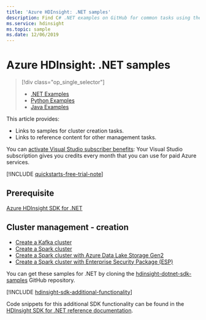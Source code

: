 ```yaml
---
title: 'Azure HDInsight: .NET samples'
description: Find C# .NET examples on GitHub for common tasks using the HDInsight SDK for .NET.
ms.service: hdinsight
ms.topic: sample
ms.date: 12/06/2019
---
```


# Azure HDInsight: .NET samples

> [!div class="op_single_selector"]
> * [.NET Examples](hdinsight-sdk-dotnet-samples.md)
> * [Python Examples](hdinsight-sdk-python-samples.md)
> * [Java Examples](hdinsight-sdk-java-samples.md)
<!-- * [Go Examples](hdinsight-sdk-go-samples.md)-->

This article provides:

* Links to samples for cluster creation tasks.
* Links to reference content for other management tasks.

You can [activate Visual Studio subscriber benefits](https://azure.microsoft.com/pricing/member-offers/msdn-benefits-details/?ref=microsoft.com&utm_source=microsoft.com&utm_medium=docs&utm_campaign=visualstudio): Your Visual Studio subscription gives you credits every month that you can use for paid Azure services.

[!INCLUDE [quickstarts-free-trial-note](../../includes/quickstarts-free-trial-note.md)]

## Prerequisite

[Azure HDInsight SDK for .NET](/dotnet/api/overview/azure/hdinsight#sdk-installation)

## Cluster management - creation

* [Create a Kafka cluster](https://github.com/Azure-Samples/hdinsight-dotnet-sdk-samples/blob/master/Management/Microsoft.Azure.Management.HDInsight.Samples/Microsoft.Azure.Management.HDInsight.Samples/CreateKafkaClusterSample.cs)
* [Create a Spark cluster](https://github.com/Azure-Samples/hdinsight-dotnet-sdk-samples/blob/master/Management/Microsoft.Azure.Management.HDInsight.Samples/Microsoft.Azure.Management.HDInsight.Samples/CreateSparkClusterSample.cs)
* [Create a Spark cluster with Azure Data Lake Storage Gen2](https://github.com/Azure-Samples/hdinsight-dotnet-sdk-samples/blob/master/Management/Microsoft.Azure.Management.HDInsight.Samples/Microsoft.Azure.Management.HDInsight.Samples/CreateHadoopClusterWithAdlsGen2Sample.cs)
* [Create a Spark cluster with Enterprise Security Package (ESP)](https://github.com/Azure-Samples/hdinsight-dotnet-sdk-samples/blob/master/Management/Microsoft.Azure.Management.HDInsight.Samples/Microsoft.Azure.Management.HDInsight.Samples/CreateEspClusterSample.cs)

You can get these samples for .NET by cloning the [hdinsight-dotnet-sdk-samples](https://github.com/Azure-Samples/hdinsight-dotnet-sdk-samples) GitHub repository.

[!INCLUDE [hdinsight-sdk-additional-functionality](includes/hdinsight-sdk-additional-functionality.md)]

Code snippets for this additional SDK functionality can be found in the [HDInsight SDK for .NET reference documentation](/dotnet/api/overview/azure/hdinsight).
